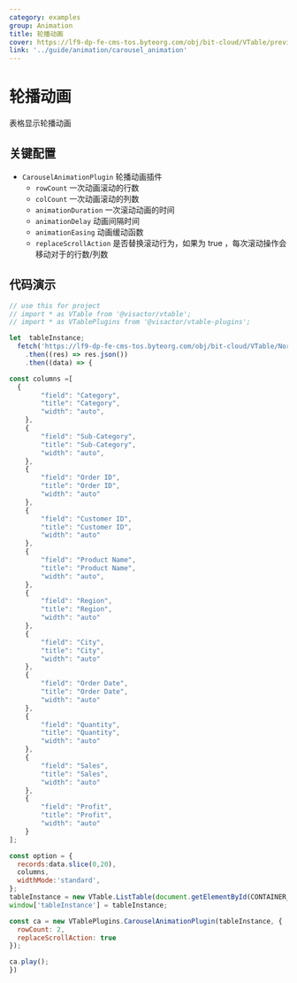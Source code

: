 ```yaml
---
category: examples
group: Animation
title: 轮播动画
cover: https://lf9-dp-fe-cms-tos.byteorg.com/obj/bit-cloud/VTable/preview/carousel-animation.gif
link: '../guide/animation/carousel_animation'
---
```


# 轮播动画

表格显示轮播动画

## 关键配置

- `CarouselAnimationPlugin`  轮播动画插件
  - `rowCount` 一次动画滚动的行数
  - `colCount` 一次动画滚动的列数
  - `animationDuration` 一次滚动动画的时间
  - `animationDelay` 动画间隔时间
  - `animationEasing` 动画缓动函数
  - `replaceScrollAction` 是否替换滚动行为，如果为 true ，每次滚动操作会移动对于的行数/列数

## 代码演示

```javascript livedemo template=vtable
// use this for project
// import * as VTable from '@visactor/vtable';
// import * as VTablePlugins from '@visactor/vtable-plugins';

let  tableInstance;
  fetch('https://lf9-dp-fe-cms-tos.byteorg.com/obj/bit-cloud/VTable/North_American_Superstore_data100.json')
    .then((res) => res.json())
    .then((data) => {

const columns =[
  {
        "field": "Category",
        "title": "Category",
        "width": "auto",
    },
    {
        "field": "Sub-Category",
        "title": "Sub-Category",
        "width": "auto",
    },
    {
        "field": "Order ID",
        "title": "Order ID",
        "width": "auto"
    },
    {
        "field": "Customer ID",
        "title": "Customer ID",
        "width": "auto"
    },
    {
        "field": "Product Name",
        "title": "Product Name",
        "width": "auto",
    },
    {
        "field": "Region",
        "title": "Region",
        "width": "auto"
    },
    {
        "field": "City",
        "title": "City",
        "width": "auto"
    },
    {
        "field": "Order Date",
        "title": "Order Date",
        "width": "auto"
    },
    {
        "field": "Quantity",
        "title": "Quantity",
        "width": "auto"
    },
    {
        "field": "Sales",
        "title": "Sales",
        "width": "auto"
    },
    {
        "field": "Profit",
        "title": "Profit",
        "width": "auto"
    }
];

const option = {
  records:data.slice(0,20),
  columns,
  widthMode:'standard',
};
tableInstance = new VTable.ListTable(document.getElementById(CONTAINER_ID),option);
window['tableInstance'] = tableInstance;

const ca = new VTablePlugins.CarouselAnimationPlugin(tableInstance, {
  rowCount: 2,
  replaceScrollAction: true
});

ca.play();
})
```

